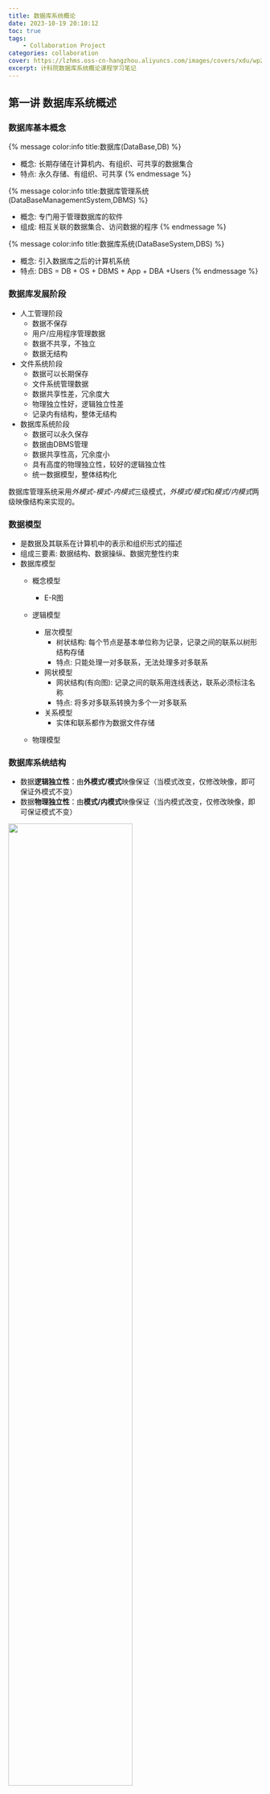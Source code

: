 ```yaml
---
title: 数据库系统概论
date: 2023-10-19 20:10:12
toc: true
tags:
    - Collaboration Project
categories: collaboration
cover: https://lzhms.oss-cn-hangzhou.aliyuncs.com/images/covers/xdu/wp2347580-database-wallpapers.jpg
excerpt: 计科院数据库系统概论课程学习笔记
---
```

## 第一讲 数据库系统概述

### 数据库基本概念

{% message color:info title:数据库(DataBase,DB) %}

+ 概念: 长期存储在计算机内、有组织、可共享的数据集合
+ 特点: 永久存储、有组织、可共享
  {% endmessage %}

{% message color:info title:数据库管理系统(DataBaseManagementSystem,DBMS) %}

+ 概念: 专门用于管理数据库的软件
+ 组成: 相互关联的数据集合、访问数据的程序
  {% endmessage %}

{% message color:info title:数据库系统(DataBaseSystem,DBS) %}

+ 概念: 引入数据库之后的计算机系统
+ 特点: DBS = DB + OS + DBMS + App + DBA +Users
  {% endmessage %}

### 数据库发展阶段

- 人工管理阶段
  - 数据不保存
  - 用户/应用程序管理数据
  - 数据不共享，不独立
  - 数据无结构
- 文件系统阶段
  - 数据可以长期保存
  - 文件系统管理数据
  - 数据共享性差，冗余度大
  - 物理独立性好，逻辑独立性差
  - 记录内有结构，整体无结构
- 数据库系统阶段
  - 数据可以永久保存
  - 数据由DBMS管理
  - 数据共享性高，冗余度小
  - 具有高度的物理独立性，较好的逻辑独立性
  - 统一数据模型，整体结构化

数据库管理系统采用*外模式-模式-内模式*三级模式，*外模式/模式*和*模式/内模式*两级映像结构来实现的。

### 数据模型
- 是数据及其联系在计算机中的表示和组织形式的描述
- 组成三要素: 数据结构、数据操纵、数据完整性约束
- 数据库模型
  - 概念模型
    - E-R图
  - 逻辑模型

    - 层次模型
      - 树状结构: 每个节点是基本单位称为记录，记录之间的联系以树形结构存储
      - 特点: 只能处理一对多联系，无法处理多对多联系
    - 网状模型
      - 网状结构(有向图): 记录之间的联系用连线表达，联系必须标注名称
      - 特点: 将多对多联系转换为多个一对多联系
    - 关系模型
      - 实体和联系都作为数据文件存储
  - 物理模型

### 数据库系统结构

- 数据**逻辑独立性**：由**外模式/模式**映像保证（当模式改变，仅修改映像，即可保证外模式不变）
- 数据**物理独立性**：由**模式/内模式**映像保证（当内模式改变，仅修改映像，即可保证模式不变）

<img src="https://cdn.jsdelivr.net/gh/LZHMS/picx-images-hosting@master/EBlog/Courses/Untitled-3.5x31v922ayk0.webp" width="70%"/>

## 第二讲 关系模型

### 关系数据结构

关系模式: $R(U, D, Dom(), F)$ (简称: $R(U)$)
其中，$R$ 表示关系名，$U$ 表示属性集，$D$ 表示关系的域，$Dom$ 表示属性到域上的映射关系，$F$ 表示数据依赖

### 关系代数

+ 关系代数(Relational Algebra)是**过程化**的查询语言，是以**集合**为基础的运算表达式

#### 传统集合运算

+ 并(Union): From the row angle

<center> $R \cup S$={$t|t\in R\vee t\in S$}</center>

+ 差(Difference): From the row angle

<center>$R - S$={$t|t\in R\wedge t\notin S$}</center>

+ 交(Intersection): From the row angle

<center>$R \cap S$ = {$t|t\in R\wedge t\in S$}=$R-(R-S)$</center>

+ 广义笛卡尔积(Cartesian Product): From the row angle

<center>$R \times S$ = {$\widehat{t_rt_s}|t_r\in R\wedge t_s\in S$}</center>

注: R:$(k_1, n)$, S:$(k_2,m)\Longrightarrow$R$\times$S:$(k_1+k_2, n+m)$

#### 专门关系运算

+ 选择(Selection): From the row angle

<center>$\sigma_F(R)$ ={$t|t\in R\wedge F(t)=True$}</center>

+ 投影(Projection): From the column angle

<center>$\pi_A(R)$ = {$t[A]|t\in R$}</center>
注: 选择出原关系中某些属性列，为避免重复，还可能会取消某些元组

+ 连接(Join): From the cross angle

<center>$R\underset{A\theta B}{\bowtie} S$ = {$t_r\cup t_s|t_r\in R\wedge t_s\in S\wedge t_r[A]\theta t_s[B]$}</center>

+ Solution Steps For $\theta$ Join:
  + Step 1: 确定结果中的属性列
  + Step 2: 确定参与比较的属性列
  + Step 3: 逐一取R中的元组分别和S中与其符合条件的元组进行拼接
+ 等值连接(Equi-Join): $\theta$ is "="

<center>$R\underset{A=B}{\bowtie} S$ = {$t_r\cup t_s|t_r\in R\wedge t_s\in S\wedge t_r[A]=t_s[B]$}</center>

+ 自然连接(Natural Join): $\theta$ is "=" and $As = Bs$ which combines As and Bs columns avoiding repeated attributes(As, Bs means a column or multiple columns)

<center>$R\bowtie S$ = {$t_r\cup t_s - t_s[B]|t_r\in R\wedge t_s\in S\wedge t_r[B]=t_s[B]$}</center>

#### Practices

+ Used Tables

  + S Table = S(Sno, Sname, Ssex, Sage, Sdept)
    |  Sno  | Sname | Ssex | Sage | Sdept |
    | :---: | :---: | :--: | :--: | :---: |
    | 95001 | 李勇 |  男  |  20  |  CS  |
    | 95002 | 刘晨 |  女  |  18  |  IS  |
    | 95003 | 王敏 |  女  |  18  |  MA  |
    | 95004 | 张立 |  男  |  19  |  IS  |
  + SC Table = SC(Sno, Cno, Grade)
    |  Sno  | Cno | Grade |
    | :---: | :-: | :---: |
    | 95001 | c1 |  92  |
    | 95001 | c2 |  65  |
    | 95001 | c4 |  88  |
    | 95002 | c2 |  90  |
    | 95002 | c5 |  73  |
+ SC$\times$SC Table

  | SC1.Sno | SC1.Cno | SC1.Grade | SC2.Sno | SC2.Cno | SC2.Grade |
  | :-----: | :-----: | :-------: | :-----: | :-----: | :-------: |
+ Problems

  + 查询选修了 $C_2$ 和 $C_4$ 课程的学生学号

  $$
  pi_1(\sigma_{1=4\wedge 2='c2'\wedge 5='c4'}(SC\times SC))
  $$

  + 查询不学 $C_2$ 课程的学生学号

  $$
  pi_{sno}(S)-\pi_{cno}(\sigma_{cno='c2'}(SC))
  $$

1. 关系模型由**关系数据结构**、**关系操作集合**和**关系完整性约束**组成
2. 关系数据结构：单一的结构类型即关系，表示现实世界的实体以及实体间的联系
3. 关系操作集合：查询、插入、删除、修改操作
4. 关系完整性约束：实体完整性、参照完整性、用户定义完整性约束
5. 关系数据库语言的共同特点：非过程化的集合操作语言
6. 关系数据语言：关系代数语言、关系演算语言、SQL


## 第三讲 数据库完整性

数据库完整性包括实体完整性、参照完整性和用户定义完整性。

### 实体完整性

+ CREATE TABLE 中用 PRIMARY KEY 定义关系模型的实体完整性
+ 单属性构成的码： 定义为列级约束条件/定义为表级约束条件
+ 多个属性构成的码： 定义为表级约束条件

### References

+ [BitHachi&#39;s Blog](https://blog.csdn.net/weixin_43914604/article/details/105359554)

## 第三讲 SQL概述
+ [SQL概述及数据定义——BitHachi&#39;s Blog](https://bithachi.blog.csdn.net/article/details/105217410)
+ [SQL之数据查询——BitHachi&#39;s Blog](https://bithachi.blog.csdn.net/article/details/105171740)
+ [SQL之基本表更新——BitHachi&#39;s Blog](https://bithachi.blog.csdn.net/article/details/105243896)

## 第六讲 关系数据理论之规范化

### 存在的问题

关系模式中*属性间存在某些依赖关系*导致*插入异常、删除异常、更新异常以及数据冗余*的问题

### 数据依赖

定义: 关系属性与属性之间的一种约束关系，即两个列或列组之间的约束，主要包含函数依赖与多值依赖。

#### 函数依赖 (Functional Dependency, FD)

定义: 对于任意关系 $r\in R(U)$, $r$ 中不可能存在两个元组在 $X$ 上的属性值相等，而在 $Y$ 上的属性值不等。

+ $X\rightarrow Y$: $X$ 函数确定 $Y$ 或 $Y$ 函数依赖于 $X$
+ Notes
  + 函数依赖指 $R$ 的所有关系实例均要满足的约束条件
  + 函数依赖属于语义范畴概念，只能根据数据的语义来确定函数依赖
+ 特殊函数依赖
  + 非平凡的函数依赖：$X\rightarrow Y$ 且 $Y\nsubseteq X$
  + 平凡的函数依赖：$X\rightarrow Y$ 且 $Y\subseteq X$
  + 相互决定: $X\rightarrow Y$ 且 $Y\rightarrow X$, denotes $X\leftrightarrow Y$
  + $Y$ 不函数依赖于 $X$: $X \nrightarrow Y$
  + 完全函数依赖：$X\rightarrow Y$ 且 $ \forall X' \subset X, X' \nrightarrow Y$, denotes $X\mathop{\longrightarrow}\limits^F Y$
  + 部分函数依赖：$X\rightarrow Y$ 且 $Y$ 不完全函数依赖于 $X$, denotes $X\mathop{\longrightarrow}\limits^P Y$
  + 传递函数依赖：$X\rightarrow Y, Y\rightarrow Z$ with conditions $Y\nsubseteq X, Y\nrightarrow X$，则 $X\rightarrow Z$, denotes $X\mathop{\longrightarrow}\limits^T Y$
    + 如果 $Y\rightarrow X$ 即 $X\leftrightarrow Y$，则 $Z$ 直接依赖于 $X$
    + 如果 $Y\subseteq X$, 则 $X\mathop{\longrightarrow}\limits^P Z$
+ 候选码(Candidate Key)
  + For $K$ in $R<U, F>$, satisfy $K\mathop{\longrightarrow}\limits^F U$
  + 主码(Primary Key) 为选定的一个候选码
  + 性质
    + 决定性：$K\rightarrow U$
    + 最小性: $\nexists K'\subset K$ let $K'\rightarrow U$
  + 主属性(Prime Attribute): 所有候选码中出现的属性
  + 非主属性(Nonprime Attribute): 不出现在任何候选码中的属性
  + 全码(All Key): 由关系模式的所有属性构成码
  + 外码(Foreign Key): $X$ 并非是 $R$ 的码，而是另外一个关系模式的码

### 规范化

#### 规范化设计

关系表的规范化设计就是要尽可能地减少关系表中列或者列组之间的依赖关系，即函数依赖

#### 范式(Normal Form, NF)

+ **Defination 1**: 表示关系表的规范程度状态
+ **Defination 2**: 表示符合某一种级别的关系模式的集合

#### 第一范式(First Normal Form, 1NF)

+ **Defination**: 关系模式 $R$ 的所有属性都是*不可分的基本数据项*，denotes $R\in 1NF$
+ 不满足第一范式的数据库模式不是关系数据库

#### 第二范式(Second Normal Form, 2NF)

+ **Defination**: $R\in 1NF$ 并且每一个非主属性都完全函数依赖于 $R$ 的任一候选码, denotes $R\in 2NF$
+ Notes
  + 不存在非主属性对码的部分依赖
  + 不属于 $2NF$ 关系模式问题：插入异常、删除异常、数据冗余大、修改异常

#### 第三范式(Third Normal Form, 3NF)

+ **Defination**: $R<U, F>$ 中不存在码 $X$、属性组 $Y$ 及非主属性 $Z(Z\nsubseteq Y)$ 使得 $X\rightarrow Y(Y\nrightarrow X), Y\rightarrow Z$, denotes $R\in 3NF$
+ Notes
  + If $Z\subseteq Y$, then when $X\rightarrow Y$, get $X\rightarrow Z$
  + 不存在非主属性对码的传递依赖
  + 不属于 $3NF$ 关系模式问题：插入异常、删除异常、数据冗余大、修改异常

#### 修正第三范式(Boyce Codd Normal Form, BCNF)

+ **Defination**: $R\in 1NF$, for any $X\rightarrow Y(Y\nsubseteq X)$ and $X$ 必包含码, denotes $R\in BCNF$
+ Notes
  + 每一个函数依赖的决定因素都包含码

## Handwritten Notes

<img src="https://cdn.jsdelivr.net/gh/LZHMS/picx-images-hosting@master/EBlog/Courses/数据库原理笔记_Page1.51yc1mwj6wc0.png"/>
<img src="https://cdn.jsdelivr.net/gh/LZHMS/picx-images-hosting@master/EBlog/Courses/数据库原理笔记_Page2.5zhwap4c8nw0.webp" />
<img src="https://cdn.jsdelivr.net/gh/LZHMS/picx-images-hosting@master/EBlog/Courses/数据库原理笔记_Page3.6sisp43v1pk0.webp" />
<img src="https://cdn.jsdelivr.net/gh/LZHMS/picx-images-hosting@master/EBlog/Courses/数据库原理笔记_Page4.23jsf44s5qow.webp" />
<img src="https://cdn.jsdelivr.net/gh/LZHMS/picx-images-hosting@master/EBlog/Courses/数据库原理笔记_Page5.41nf6qoealc0.webp" />
<img src="https://cdn.jsdelivr.net/gh/LZHMS/picx-images-hosting@master/EBlog/Courses/数据库原理笔记_Page6.330yrzif8iw0.webp" />
<img src="https://cdn.jsdelivr.net/gh/LZHMS/picx-images-hosting@master/EBlog/Courses/数据库原理笔记_Page7.39y9yuxk8gg0.webp" />
<img src="https://cdn.jsdelivr.net/gh/LZHMS/picx-images-hosting@master/EBlog/Courses/数据库原理笔记_Page8.2wdw8hhua8u0.webp" />
<img src="https://cdn.jsdelivr.net/gh/LZHMS/picx-images-hosting@master/EBlog/Courses/数据库原理笔记_Page9.3ehx9lj0jui0.webp" />

## 数据库系统期末复习笔记
<iframe src="/pdfjs/web/viewer.html?file=/pdf/collaboration/DatabaseNotes.pdf" style='width:100%;height:800px'></iframe>

## 数据库系统课程实验报告
<iframe src="/pdfjs/web/viewer.html?file=/pdf/collaboration/DatabaseSystem.pdf" style='width:100%;height:800px'></iframe>

## Contributors

+ [Zhihao Li](https://lzhms.github.io/)
+ [Changrong You](https://cryoushiwo.github.io/)
